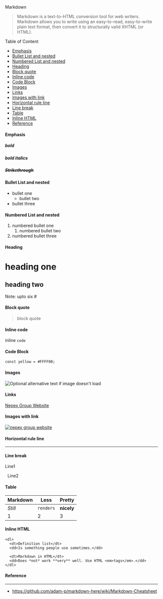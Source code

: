 Markdown
> Markdown is a text-to-HTML conversion tool for web writers. Markdown allows you to write using an easy-to-read, easy-to-write plain text format, then convert it to structurally valid XHTML (or HTML).

Table of Content
* [Emphasis](#Emphasis)
* [Bullet List and nested](#Bullet-List-and-nested)
* [Numbered List and nested](#Numbered-List-and-nested)
* [Heading](#Heading)
* [Block quote](#Block-quote)
* [Inline code](#Inline-code)
* [Code Block](#Code-Block)
* [Images](#Images)
* [Links](#Links)
* [Images with link](#Images-with-link)
* [Horizontal rule line](#Horizontal-rule-line)
* [Line break](#Line-break)
* [Table](#Table)
* [Inline HTML](#Inline-HTML)
* [Reference](#Reference)

#### Emphasis
##### **bold**
##### ***bold italics***
##### ~~Strikethrough~~

#### Bullet List and nested
* bullet one
    * bullet two
* bullet three

#### Numbered List and nested
1. numbered bullet one
    1. numbered bullet two
2. numbered bullet three

#### Heading
# heading one
## heading two
Note: upto six #

#### Block quote
> block quote

#### Inline code
inline `code`

#### Code Block
```
const yellow = #FFFF00;
```

#### Images
![Optional alternative text if image doesn't load](http://www.nepexgroup.com/logo.png)

#### Links
[Nepex Group Website](http://www.nepexgroup.com)

#### Images with link
[![nepex group website](http://www.nepexgroup.com/logo.png)](http://www.nepexgroup.com)

#### Horizontal rule line

---

#### Line break	

Line1

&nbsp;
Line2

#### Table
Markdown | Less | Pretty
--- | --- | ---
*Still* | `renders` | **nicely**
1 | 2 | 3
#### Inline HTML
```
<dl>
  <dt>Definition list</dt>
  <dd>Is something people use sometimes.</dd>

  <dt>Markdown in HTML</dt>
  <dd>Does *not* work **very** well. Use HTML <em>tags</em>.</dd>
</dl>

```

#### Reference

---

* https://github.com/adam-p/markdown-here/wiki/Markdown-Cheatsheet

